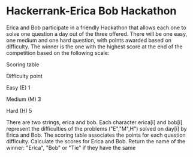 # Hackerrank-Erica Bob Hackathon
Erica and Bob participate in a friendly Hackathon that allows each one to solve one question a day out of the three offered. There will be one easy, one medium and one hard question, with points awarded based on difficulty. The winner is the one with the highest score at the end of the competition based on the following scale:

Scoring table

Difficulty    point

Easy (E)             1

Medium (M)     3

Hard (H)          5

There are two strings, erica and bob. Each character erica[i] and bob[i] represent the difficulties of the problems ("E","M",H") solved on day[i] by Erica and Bob. The scoring table associates the points for each question difficulty. Calculate the scores for Erica and Bob. Return the name of the winner: "Erica", "Bob" or "Tie" if they have the same
